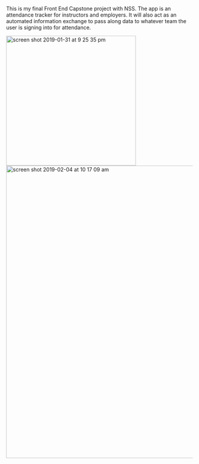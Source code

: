This is my final Front End Capstone project with NSS. The app is an attendance tracker for instructors and employers. It will also act as an automated information exchange to pass along data to whatever team the user is signing into for attendance.


<img width="350" alt="screen shot 2019-01-31 at 9 25 35 pm" src="https://user-images.githubusercontent.com/3199884/52254749-d730fb00-28d4-11e9-8c33-bc4dd47c215f.png">

<img width="789" alt="screen shot 2019-02-04 at 10 17 09 am" src="https://user-images.githubusercontent.com/3199884/52254759-e1eb9000-28d4-11e9-8f29-383cf5384707.png">
